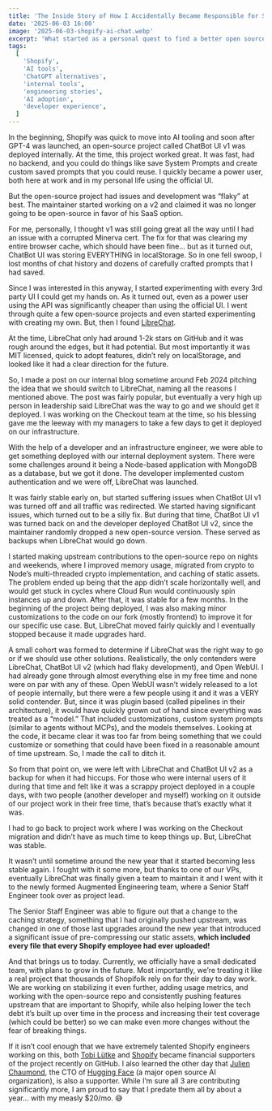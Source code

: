```yaml
---
title: 'The Inside Story of How I Accidentally Became Responsible for Shopify’s AI Chat'
date: '2025-06-03 16:00'
image: '2025-06-03-shopify-ai-chat.webp'
excerpt: 'What started as a personal quest to find a better open source AI chat interface after losing all my data became an unexpected journey into an AI subject matter expert Shopify. From evaluating tons of interfaces, to pushing commits upstream on weekends, here’s how I accidentally became the go-to person for our AI chat platform and learned that sometimes the best career moves are the ones you never planned.'
tags:
  [
    'Shopify',
    'AI tools',
    'ChatGPT alternatives',
    'internal tools',
    'engineering stories',
    'AI adoption',
    'developer experience',
  ]
---
```


In the beginning, Shopify was quick to move into AI tooling and soon after GPT-4 was launched, an open-source project called ChatBot UI v1 was deployed internally. At the time, this project worked great. It was fast, had no backend, and you could do things like save System Prompts and create custom saved prompts that you could reuse. I quickly became a power user, both here at work and in my personal life using the official UI.

But the open-source project had issues and development was “flaky” at best. The maintainer started working on a v2 and claimed it was no longer going to be open-source in favor of his SaaS option.

For me, personally, I thought v1 was still going great all the way until I had an issue with a corrupted Minerva cert. The fix for that was clearing my entire browser cache, which should have been fine... but as it turned out, ChatBot UI was storing EVERYTHING in localStorage. So in one fell swoop, I lost months of chat history and dozens of carefully crafted prompts that I had saved.

Since I was interested in this anyway, I started experimenting with every 3rd party UI I could get my hands on. As it turned out, even as a power user using the API was significantly cheaper than using the official UI. I went through quite a few open-source projects and even started experimenting with creating my own. But, then I found [LibreChat](https://www.librechat.ai/).

At the time, LibreChat only had around 1-2k stars on GitHub and it was rough around the edges, but it had potential. But most importantly it was MIT licensed, quick to adopt features, didn’t rely on localStorage, and looked like it had a clear direction for the future.

So, I made a post on our internal blog sometime around Feb 2024 pitching the idea that we should switch to LibreChat, naming all the reasons I mentioned above. The post was fairly popular, but eventually a very high up person in leadership said LibreChat was the way to go and we should get it deployed. I was working on the Checkout team at the time, so his blessing gave me the leeway with my managers to take a few days to get it deployed on our infrastructure.

With the help of a developer and an infrastructure engineer, we were able to get something deployed with our internal deployment system. There were some challenges around it being a Node-based application with MongoDB as a database, but we got it done. The developer implemented custom authentication and we were off, LibreChat was launched.

It was fairly stable early on, but started suffering issues when ChatBot UI v1 was turned off and all traffic was redirected. We started having significant issues, which turned out to be a silly fix. But during that time, ChatBot UI v1 was turned back on and the developer deployed ChatBot UI v2, since the maintainer randomly dropped a new open-source version. These served as backups when LibreChat would go down.

I started making upstream contributions to the open-source repo on nights and weekends, where I improved memory usage, migrated from crypto to Node’s multi-threaded crypto implementation, and caching of static assets. The problem ended up being that the app didn’t scale horizontally well, and would get stuck in cycles where Cloud Run would continuously spin instances up and down.
After that, it was stable for a few months. In the beginning of the project being deployed, I was also making minor customizations to the code on our fork (mostly frontend) to improve it for our specific use case. But, LibreChat moved fairly quickly and I eventually stopped because it made upgrades hard.

A small cohort was formed to determine if LibreChat was the right way to go or if we should use other solutions. Realistically, the only contenders were LibreChat, ChatBot UI v2 (which had flaky development), and Open WebUI. I had already gone through almost everything else in my free time and none were on par with any of these. Open WebUI wasn’t widely released to a lot of people internally, but there were a few people using it and it was a VERY solid contender. But, since it was plugin based (called pipelines in their architecture), it would have quickly grown out of hand since everything was treated as a “model.” That included customizations, custom system prompts (similar to agents without MCPs), and the models themselves. Looking at the code, it became clear it was too far from being something that we could customize or something that could have been fixed in a reasonable amount of time upstream. So, I made the call to ditch it.

So from that point on, we were left with LibreChat and ChatBot UI v2 as a backup for when it had hiccups. For those who were internal users of it during that time and felt like it was a scrappy project deployed in a couple days, with two people (another developer and myself) working on it outside of our project work in their free time, that’s because that’s exactly what it was.

I had to go back to project work where I was working on the Checkout migration and didn’t have as much time to keep things up. But, LibreChat was stable.

It wasn’t until sometime around the new year that it started becoming less stable again. I fought with it some more, but thanks to one of our VPs, eventually LibreChat was finally given a team to maintain it and I went with it to the newly formed Augmented Engineering team, where a Senior Staff Engineer took over as project lead.

The Senior Staff Engineer was able to figure out that a change to the caching strategy, something that I had originally pushed upstream, was changed in one of those last upgrades around the new year that introduced a significant issue of pre-compressing our static assets, **which included every file that every Shopify employee had ever uploaded!**

And that brings us to today. Currently, we officially have a small dedicated team, with plans to grow in the future. Most importantly, we’re treating it like a real project that thousands of Shopifolk rely on for their day to day work. We are working on stabilizing it even further, adding usage metrics, and working with the open-source repo and consistently pushing features upstream that are important to Shopify, while also helping lower the tech debt it’s built up over time in the process and increasing their test coverage (which could be better) so we can make even more changes without the fear of breaking things.

If it isn’t cool enough that we have extremely talented Shopify engineers working on this, both [Tobi Lütke](https://github.com/tobi) and [Shopify](https://github.com/orgs/Shopify/sponsoring) became financial supporters of the project recently on GitHub. I also learned the other day that [Julien Chaumond](https://github.com/julien-c), the CTO of [Hugging Face](https://huggingface.co) (a major open source AI organization), is also a supporter. While I’m sure all 3 are contributing significantly more, I am proud to say that I predate them all by about a year... with my measly $20/mo. 😅
